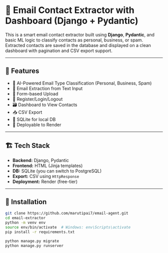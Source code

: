 # 📧 Email Contact Extractor with Dashboard (Django + Pydantic)

This is a smart email contact extractor built using **Django**, **Pydantic**, and basic ML logic to classify contacts as personal, business, or spam. Extracted contacts are saved in the database and displayed on a clean dashboard with pagination and CSV export support.

---

## 🔧 Features

- 🧠 AI-Powered Email Type Classification (Personal, Business, Spam)
- 📄 Email Extraction from Text Input
- 🧰 Form-based Upload
- 🔐 Register/Login/Logout
- 🗃️ Dashboard to View Contacts
- 📥 CSV Export
- 📄 SQLite for local DB
- 🚀 Deployable to Render

---

## 🏗️ Tech Stack

- **Backend:** Django, Pydantic
- **Frontend:** HTML (Jinja templates)
- **DB:** SQLite (you can switch to PostgreSQL)
- **Export:** CSV using `HttpResponse`
- **Deployment:** Render (free-tier)

---

## 🧪 Installation

```bash
git clone https://github.com/marutipai7/email-agent.git
cd email-extractor
python -m venv env
source env/bin/activate  # Windows: env\Scripts\activate
pip install -r requirements.txt

python manage.py migrate
python manage.py runserver
